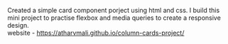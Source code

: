 Created a simple card component porject using html and css.
I build this mini project to practise flexbox and media queries to create a responsive design.
<br>
website - https://atharvmali.github.io/column-cards-project/
